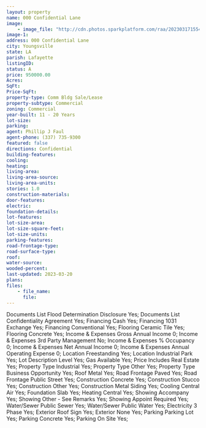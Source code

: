 ```yaml
---
layout: property
name: 000 Confidential Lane 
image:
    - image_file: "http://cdn.photos.sparkplatform.com/raa/20230317155438408808000000.jpg"
image-1:
address: 000 Confidential Lane 
city: Youngsville
state: LA
parish: Lafayette
listingID: 
status: A
price: 950000.00
Acres: 
SqFt: 
Price-SqFt: 
property-type: Comm Bldg Sale/Lease
property-subtype: Commercial
zoning: Commercial
year-built: 11 - 20 Years
lot-size: 
parking: 
agent: Phillip J Faul
agent-phone: (337) 735-9300
featured: false
directions: Confidential
building-features: 
cooling: 
heating: 
living-area: 
living-area-source: 
living-area-units: 
stories: 1.0
construction-materials: 
door-features: 
electric: 
foundation-details: 
lot-features: 
lot-size-area: 
lot-size-square-feet: 
lot-size-units: 
parking-features: 
road-frontage-type: 
road-surface-type: 
roof: 
water-source: 
wooded-percent: 
last-updated: 2023-03-20
plans: 
files:
    - file_name:
      file:
---
```

Documents List	Flood Determination Disclosure	Yes;
Documents List	Confidentiality Agreement	Yes;
Financing	Cash	Yes;
Financing	1031 Exchange	Yes;
Financing	Conventional	Yes;
Flooring	Ceramic Tile	Yes;
Flooring	Concrete	Yes;
Income & Expenses	Gross Annual Income	0;
Income & Expenses	3rd Party Management	No;
Income & Expenses	% Occupancy	0;
Income & Expenses	Net Annual Income	0;
Income & Expenses	Annual Operating Expense	0;
Location	Freestanding	Yes;
Location	Industrial Park	Yes;
Lot Description	Level	Yes;
Gas	Available	Yes;
Price Includes	Real Estate	Yes;
Property Type	Industrial	Yes;
Property Type	Other	Yes;
Property Type	Business Opportunity	Yes;
Roof	Metal	Yes;
Road Frontage	Paved	Yes;
Road Frontage	Public Street	Yes;
Construction	Concrete	Yes;
Construction	Stucco	Yes;
Construction	Other	Yes;
Construction	Metal Siding	Yes;
Cooling	Central Air	Yes;
Foundation	Slab	Yes;
Heating	Central	Yes;
Showing	Accompany	Yes;
Showing	Other - See Remarks	Yes;
Showing	Appoint Required	Yes;
Water/Sewer	Public Sewer	Yes;
Water/Sewer	Public Water	Yes;
Electricity	3 Phase	Yes;
Exterior	Roof Sign	Yes;
Exterior	None	Yes;
Parking	Parking Lot	Yes;
Parking	Concrete	Yes;
Parking	On Site	Yes;

